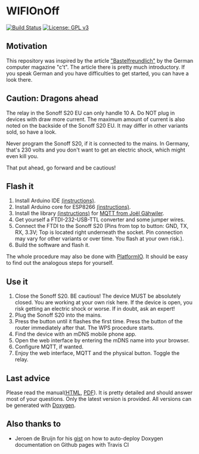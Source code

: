# WIFIOnOff

[![Build Status](https://travis-ci.org/peastone/WIFIOnOff.svg?branch=master)](https://travis-ci.org/peastone/WIFIOnOff)
[![License: GPL v3](https://img.shields.io/badge/License-GPL%20v3-blue.svg)](https://www.gnu.org/licenses/gpl-3.0)

## Motivation
This repository was inspired by the article ["Bastelfreundlich"](https://www.heise.de/ct/ausgabe/2018-2-Steckdose-mit-eingebautem-ESP8266-mit-eigener-Firmware-betreiben-3929796.html) by the German computer magazine "c't".
The article there is pretty much introductory. If you speak German and you have difficulties to get started, you can have a look there.

## Caution: Dragons ahead
The relay in the Sonoff S20 EU can only handle 10 A. Do NOT plug in devices with draw more current.
The maximum amount of current is also noted on the backside of the Sonoff S20 EU. It may differ in other variants sold, so have a look.

Never program the Sonoff S20, if it is connected to the mains. In Germany, that's 230 volts and you don't want to get an electric shock, which might even kill you.

That put ahead, go forward and be cautious!

## Flash it
1. Install Arduino IDE [(instructions)](https://www.arduino.cc/en/Guide/HomePage).
2. Install Arduino core for ESP8266 [(instructions)](https://github.com/esp8266/Arduino#installing-with-boards-manager).
3. Install the library [(instructions)](https://www.arduino.cc/en/Guide/Libraries#toc2) for [MQTT from Joël Gähwiler](https://github.com/256dpi/arduino-mqtt/).
4. Get yourself a FTDI-232-USB-TTL converter and some jumper wires.
5. Connect the FTDI to the Sonoff S20 (Pins from top to button: GND, TX, RX, 3.3V; Top is located right underneath the socket. Pin connection may vary for other variants or over time. You flash at your own risk.).
6. Build the software and flash it.

The whole procedure may also be done with [PlatformIO](https://platformio.org/). It should be easy to find out the analogous steps for yourself.

## Use it
1. Close the Sonoff S20. BE cautious! The device MUST be absolutely closed. You are working at your own risk here. If the device is open, you risk getting an electric shock or worse. If in doubt, ask an expert!
2. Plug the Sonoff S20 into the mains.
3. Press the button until it flashes the first time. Press the button of the router immediately after that. The WPS procedure starts.
4. Find the device with an mDNS mobile phone app.
5. Open the web interface by entering the mDNS name into your browser.
6. Configure MQTT, if wanted.
7. Enjoy the web interface, MQTT and the physical button. Toggle the relay.

## Last advice
Please read the manual([HTML](https://peastone.github.io/WIFIOnOff/), [PDF](https://peastone.github.io/WIFIOnOff/refman.pdf)). It is pretty detailed and should answer most of your questions. Only the latest version is provided. All versions can be generated with [Doxygen](https://www.stack.nl/~dimitri/doxygen/).

## Also thanks to
- Jeroen de Bruijn for his [gist](https://gist.github.com/vidavidorra/548ffbcdae99d752da02) on how to auto-deploy Doxygen documentation on Github pages with Travis CI
